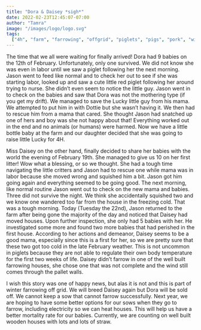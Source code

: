 ```yaml
---
title: "Dora & Daisey *sigh*"
date: 2022-02-23T12:45:07-07:00
author: "Tamra"
image: "/images/logo/logo.svg"
tags:
  ["4h", "farm", "farrowing", "offgrid", "piglets", "pigs", "pork", "winter"]
---
```


The time that we all were waiting for finally arrived! Dora had 9 babies on the 12th of February. Unfortunately, only one survived. We did not know she was even in labor until we saw a piglet following her the next morning. Jason went to feed like normal and to check her out to see if she was starting labor, looked up and saw a cute little red piglet following her around trying to nurse. She didn’t even seem to notice the little guy. Jason went in to check on the babies and saw that Dora was not the mothering type (if you get my drift). We managed to save the Lucky little guy from his mama. We attempted to put him in with Dottie but she wasn’t having it. We then had to rescue him from a mama that cared. She thought Jason had snatched up one of hers and boy was she not happy about that! Everything worked out in the end and no animals (or humans) were harmed. Now we have a little bottle baby at the farm and our daughter decided that she was going to raise little Lucky for 4H.

Miss Daisey on the other hand, finally decided to share her babies with the world the evening of February 19th. She managed to give us 10 on her first litter! Wow what a blessing, or so we thought. She had a tough time navigating the little critters and Jason had to rescue one while mama was in labor because she moved wrong and squished him a bit. Jason got him going again and everything seemed to be going good. The next morning, like normal routine Jason went out to check on the new mama and babies. Three did not survive the night. We think she accidentally squished two and we know one wandered too far from the house in the freezing cold. That was a tough morning. Today (Tuesday the 22nd), Jason returned to the farm after being gone the majority of the day and noticed that Daisey had moved houses. Upon further inspection, she only had 5 babies with her. He investigated some more and found two more babies that had perished in the first house. According to her actions and demeanor, Daisey seems to be a good mama, especially since this is a first for her, so we are pretty sure that these two got too cold in the late February weather. This is not uncommon in piglets because they are not able to regulate their own body temperature for the first two weeks of life. Daisey didn’t farrow in one of the well built farrowing houses, she chose one that was not complete and the wind still comes through the pallet walls.

I wish this story was one of happy news, but alas it is not and this is part of winter farrowing off grid. We will breed Daisey again but Dora will be sold off. We cannot keep a sow that cannot farrow successfully. Next year, we are hoping to have some better options for our sows when they go to farrow, including electricity so we can heat houses. This will help us have a better mortality rate for our babies. Currently, we are counting on well built wooden houses with lots and lots of straw.
